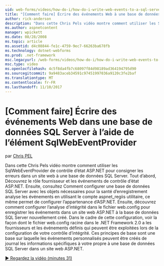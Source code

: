 ```yaml
---
uid: web-forms/videos/how-do-i/how-do-i-write-web-events-to-a-sql-server-database-using-the-sqlwebeventprovider
title: "[Comment faire] Écrire des événements Web à une base de données SQL Server à l’aide de la SqlWebEventProvider | Documents Microsoft"
author: rick-anderson
description: "Dans cette Chris Pels vidéo montre comment utiliser les SqlWebEventProvider de contrôle d’état ASP.NET pour consigner les erreurs dans un site web à une base de données SQL Server. Premier, effacer..."
ms.author: aspnetcontent
manager: wpickett
ms.date: 08/28/2008
ms.topic: article
ms.assetid: d4c08844-fe1c-4759-9ec7-66263ba678fb
ms.technology: dotnet-webforms
ms.prod: .net-framework
msc.legacyurl: /web-forms/videos/how-do-i/how-do-i-write-web-events-to-a-sql-server-database-using-the-sqlwebeventprovider
msc.type: video
ms.openlocfilehash: 4c5f8da4fb7c68097f84d98189ad364194795d90
ms.sourcegitcommit: 9a9483aceb34591c97451997036a9120c3fe2baf
ms.translationtype: MT
ms.contentlocale: fr-FR
ms.lasthandoff: 11/10/2017
---
```

<a name="how-do-i-write-web-events-to-a-sql-server-database-using-the-sqlwebeventprovider"></a>[Comment faire] Écrire des événements Web dans une base de données SQL Server à l’aide de l’élément SqlWebEventProvider
====================
par [Chris PEL](https://twitter.com/chrispels)

Dans cette Chris Pels vidéo montre comment utiliser les SqlWebEventProvider de contrôle d’état ASP.NET pour consigner les erreurs dans un site web à une base de données SQL Server. Tout d’abord, Découvrez le rôle fournisseur et les événements de contrôle d’état ASP.NET. Ensuite, consultez Comment configurer une base de données SQL Server avec les objets nécessaires pour la santé d’enregistrement analyse les événements en utilisant le compte aspnet\_regiis utilitaire, ce même permet de configurer l’appartenance d’ASP.NET. Ensuite, découvrez comment configurer l’analyse d’intégrité dans le fichier web.config pour enregistrer les événements dans un site web ASP.NET à la base de données SQL Server nouvellement créé. Dans le cadre de cette configuration, voir la façon dont le fichier web.config racine dans le .NET Framework 2.0 a les fournisseurs et les événements définis qui peuvent être exploitées lors de la configuration de votre contrôle d’intégrité. Ces principes de base sont une base sur laquelle les événements personnalisés peuvent être créés de journal les informations spécifiques à votre propre à une base de données SQL Server dans un site web ASP.NET.

[&#9654; Regardez la vidéo (minutes 31)](https://channel9.msdn.com/Blogs/ASP-NET-Site-Videos/how-do-i-write-web-events-to-a-sql-server-database-using-the-sqlwebeventprovider)
